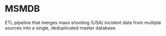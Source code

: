 # MSMDB
ETL pipeline that merges mass shooting (USA) incident data from multiple sources into a single, deduplicated master database.
